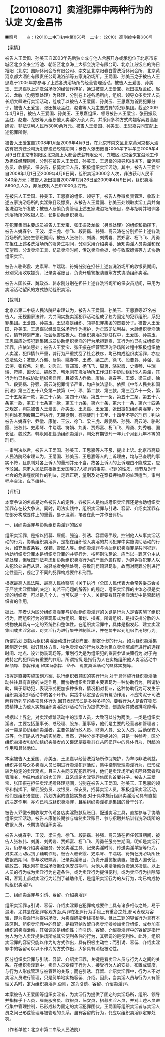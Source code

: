 # 【201108071】卖淫犯罪中两种行为的认定 文/金昌伟

■案号　一审：(2010)二中刑初字第853号　二审：（2010）高刑终字第636号

【案情】

被告人王爱国、孙美玉自2003年先后独立或与他人合股开办或承包位于北京市东城区北京金来宝浴池、朝阳区北京海上大都会洗浴有限公司、北京江苏饭店的海日裕阳（北京）国际休闲会所有限公司、崇文区北京阳春白雪洗浴休闲会所、北京黄河京都大酒店有限责任公司洗浴部等五家洗浴场所。王爱国、孙美玉之子被告人王思嘉于2006年亦参与了上述各洗浴场所的经营管理活动。被告人王爱国、孙美玉、王思嘉以上述洗浴场所的经营作掩护，通过被告人王爱宝、张田振及孟红、赵岩、龙敏（均另案处理）为经理，分别在上述各场所内，组织、领导众多卖淫人员长期大肆进行卖淫活动，组成了以被告人王爱国、孙美玉、王思嘉为首要犯罪分子，被告人王爱宝、张田振及孟红、赵岩等人为主要成员的犯罪集团。截至2009年4月9日，被告人王爱国、孙美玉、王思嘉组织、领导被告人王爱宝、张田振及孟红、赵岩、龙敏等人组织他人卖淫3万余人次，并采用多种方式向嫖客索要高额嫖资，非法获利人民币3000余万元。被告人王爱国、孙美玉、王思嘉共同支配上述犯罪所得。

被告人王爱宝自2008年1月至2009年4月9日，在北京市崇文区北京黄河京都大酒店有限责任公司洗浴部担任经理期间；被告人张田振自2006年下半年至2009年4月9日在北京市朝阳区北京海上大都会洗浴有限公司、东城区北京金来宝浴池工作及担任经理期间，分别在被告人王爱国、孙美玉、王思嘉的领导和指挥下，雇佣服务员、收银员、保安员，招募卖淫人员，积极组织卖淫活动。其中，被告人王爱宝自2008年1月1日至2009年4月9日间，组织卖淫3000余人次，非法获利人民币340余万元；被告人张田振自2007年12月26日至2009年4月9日间，组织卖淫8900余人次，非法获利人民币1000余万元。

在被告人王爱国、孙美玉、王思嘉的组织、领导下，被告人乔徽负责管理、收取上述五家洗浴场所的卖淫账目及嫖资，从被告人王爱国、孙美玉处领取卖淫工具并向各洗浴场所发放；被告人康愉负责管理上述五家洗浴场所账目，参与招聘并培训各洗浴场所的收银人员，长期协助组织卖淫。

在犯罪集团主要成员被告人王爱宝、张田振及龙敏（另案处理）的组织和指挥下，被告人姚春宇、王波、梁三虎、徐飞、段要磊、孙强、高云涛在分别担任上述各洗浴场所的服务生领班期间，被告人张权伟、刘勇、刘秀岩、贾郑富、杨飞飞、周勇在担任上述各洗浴场所的服务生期间，分别采用介绍卖淫、通知卖淫人员卖淫和保安望风、分发卖淫工具、记录卖淫时间、传送卖淫单据、参与收取嫖资等方式协助组织卖淫。

被告人骆彩霞、史素琴、牛瑞瑞、符娟分别在担任上述各洗浴场所的收银员期间，分别采用收取嫖资、记录卖淫账目、负责开启警报装置等方式协助组织卖淫。

被告人国长征、魏政杰、韩永刚分别在担任上述各洗浴场所的保安员期间，采用为卖淫活动望风的方式协助组织卖淫。

【裁判】

北京市第二中级人民法院经审理认为，被告人王爱国、孙美玉、王思嘉等27名被告人，无视国家法律，为共同实施卖淫犯罪活动组成了较为固定的犯罪组织，系犯罪集团。王爱国、孙美玉、王思嘉是组织、领导犯罪集团的首要分子。被告人王爱国、孙美玉、王思嘉以经营洗浴场所作为掩护，为牟取非法利益，大肆组织卖淫活动，情节特别严重，社会危害性极大。在组织卖淫犯罪过程中，王爱国、孙美玉、王思嘉应对该犯罪集团成员协助组织卖淫的行为承担罪责，其行为均已构成组织卖淫罪，应依法惩处；被告人王爱宝、张田振在经营管理洗浴场所过程中积极组织他人卖淫，犯罪情节严重，其行为严重扰乱了社会秩序，均已构成组织卖淫罪，亦应依法惩处；被告人乔徽、康愉、姚春宇、王波、梁三虎、徐飞、段要磊、孙强、高云涛、张权伟、刘勇、刘秀岩、贾郑富、杨飞飞、周勇、骆彩霞、史素琴、牛瑞瑞、符娟、国长征、魏政杰、韩永刚在洗浴场所工作过程中协助组织他人卖淫，其行为均已构成协助组织卖淫罪，且被告人乔徽、康愉、姚春宇、王波、梁三虎、徐飞、段要磊、孙强、高云涛犯罪情节严重，均应依法惩处。依照《中华人民共和国刑法》第三百五十八条第一款第（一）项、第二款、第三款，第三百六十一条，第二十五条第一款，第二十六条，第四十八条，第五十一条，第五十二条，第五十六条第一款，第五十七条第一款，第五十九条，第六十条，第六十一条，第六十四条之规定，判决被告人王爱国、孙美玉、王思嘉、王爱宝、张田振犯组织卖淫罪，分别判处死刑缓期二年执行，无期徒刑，有期徒刑十五年、十四年不等的刑罚；判决被告人姚春宇、乔徽、康愉、王波、徐飞、梁三虎、段要磊、孙强、高云涛、骆彩霞、张权伟、史素琴、牛瑞瑞、符娟、刘勇、贾郑富、杨飞飞、周勇、刘秀岩、国长征、魏政杰、韩永刚犯协助组织卖淫罪，判处有期徒刑一年九个月到九年不等的刑罚。

一审判决以后，被告人王爱国、孙美玉、王思嘉等人不服，提出上诉。北京市高级人民法院经审理认为，王爱国、孙美玉、王思嘉等人的上诉理由，均与已查明的事实不符，且原判对各上诉人的量刑并无不当，故各上诉人的上诉理由不能成立，应予驳回。原审人民法院根据王爱国等27人犯罪的事实、犯罪的性质、情节及对于社会的危害程度所作的判决，定罪正确，量刑及对在案扣押物品的处理适当，审判程序合法，应予维持。

【评析】

本案争议的焦点是对各被告人的定性，各被告人是构成组织卖淫罪还是协助组织卖淫罪存在较大争议。同时，司法实践中，组织卖淫罪与引诱、容留、介绍卖淫罪存在部分构成要件上的重叠，易于混淆，笔者在此一并作出评析。

一、组织卖淫罪与协助组织卖淫罪的区别

组织卖淫罪，是指以招募、雇佣、强迫、引诱、容留等手段，控制他人从事卖淫活动的行为。协助组织卖淫罪，是指在组织他人卖淫的共同犯罪中实施协助活动的行为，如充当皮条客、保镖、管账人等。组织卖淫罪与协助组织卖淫罪是共同犯罪，协助组织卖淫罪本是组织卖淫罪的共犯行为，按照刑法理论，应当以一罪区分主从犯处理，但我国刑法考虑到协助组织卖淫行为的严重危害程度，为避免将犯罪人以从犯论处进而从轻、减轻或者免除处罚，导致刑罚畸轻现象，故而对两罪分别进行定性量刑，规定了不同的犯罪构成要件和刑罚。

根据最高人民法院、最高人民检察院《关于执行〈全国人民代表大会常务委员会关于严禁卖淫嫖娼的决定〉的若干问题的解答》的规定，组织卖淫罪的主体必须是卖淫的组织者，可以是几个人，也可以是一个人，关键要看其在卖淫活动中是否起组织者的作用。

据此，笔者认为区分组织卖淫罪与协助组织卖淫罪的关键是行为人是否实施了组织行为，而组织行为的表现形式为组织、策划、指挥。所谓组织，是指安排分散的人或物使其具有一定的系统性和整体性。在组织卖淫罪中，具体是指发起、建立卖淫集团或卖淫窝点，对卖淫行为进行集中控制管理，并在其中起到组织作用的行为。

所谓策划,是指为组织卖淫活动进行谋划布置、制定计划的行为。如为组织卖淫集团制定计划、拟订具体方案、物色卖淫女的行为以及为建立卖淫窝点而进行的选择时间、地点、设计伪装现场等。策划行为是为组织犯的重要参谋决策行为,对于完成特定的犯罪具有重要的作用。所谓指挥,是指行为人在实施组织他人卖淫活动中起领导、指挥作用,如实际指挥、命令、调度卖淫活动的具体实施等。

指挥是直接实施策划方案、执行组织者意图的实行行为,对于具体施行组织卖淫活动往往具有直接的决定作用。而协助组织卖淫罪主要表现为一种协助行为。所谓协助，属于帮助犯，表现形式更加多种多样，情况相对复杂，这种协助行为可发生于组织卖淫犯罪活动中的各个环节。实践中认定是否具有帮助作用，不应拘泥于司法解释所列举的各项具体行为,因其表现形式是多种多样的，要看行为人是否在物质或精神上为他人实施组织卖淫犯罪活动的行为提供方便、创造条件或者排除障碍。

根据以上界定，对卖淫嫖娼活动中的涉案人员，大致可以分为两类，一类是组织卖淫者，主要包括董事长、总经理、股东、董事等，他们是主要的经营者和管理者；另一类是协助组织卖淫者，主要包括行政人员、财务人员、公关人员、后勤保安人员等，他们是从行为的实施者。当然，这种分类不是绝对的，只是一种参考，区分组织卖淫者和协助组织卖淫者的关键还是要看其在共同犯罪中的具体行为、所起的作用和具体地位。

本案被告人王爱国、孙美玉、王思嘉以经营洗浴场所作为掩护，为牟取非法利益，组织并领导众多卖淫人员长期进行卖淫犯罪活动，集中控制管理卖淫行为，已形成较为稳定的卖淫窝点。且三人共同支配犯罪所得，他们是卖淫场所的实际经营者和管理者，均已构成组织卖淫罪，且系组织卖淫犯罪集团的首要分子。被告人王爱宝、张田振在担任卖淫场所经理期间，分别在被告人王爱国、孙美玉、王思嘉的领导和指挥下，雇佣服务员、收银员、保安员，招募卖淫人员，积极组织卖淫活动，他们是组织者意图、策划方案的直接实施者,对于具体施行组织卖淫活动具有直接的决定作用，亦均已构成组织卖淫罪，且系组织卖淫犯罪集团的骨干分子。

被告人乔徽长期收取并传递各店卖淫赃款及账目、配送卖淫工具，直接参与了协助组织卖淫活动。被告人康愉长期参与编制卖淫账目、参与招聘并培训各洗浴场所的收银人员，长期协助组织卖淫。

被告人姚春宇、王波、梁三虎、徐飞、段要磊、孙强、高云涛在担任领班期间，被告人张权伟、刘勇、刘秀岩、贾郑富、杨飞飞、周勇任服务生期间，明知是卖淫行为，仍参与介绍卖淫服务、分发卖淫工具、记录卖淫时间、传送卖淫单据等行为，对卖淫活动起到了辅助作用。被告人骆彩霞、史素琴、牛瑞瑞、符娟在洗浴场所任收银员期间，参与收取嫖资、记录卖淫账目、负责开启警报装置。被告人国长征、魏政杰、韩永刚在洗浴场所担任保安员期间，为他人卖淫活动负责通风报信。以上人员的行为或为卖淫行为创造条件，或为卖淫行为提供便利，或为卖淫行为排除障碍，客观上都对卖淫行为起到了辅助作用，是组织卖淫行为的从行为，均已构成协助组织卖淫罪。

二、组织卖淫罪与引诱、容留、介绍卖淫罪

组织卖淫罪与引诱、容留、介绍卖淫罪在犯罪构成要件上具有诸多相似之处，易于混淆，尤其是在犯罪客观方面,两罪在犯罪行为手段上有重合之处,都可表现为容留，即为卖淫行为提供场所、为卖淫嫖娼牵线搭桥等。但此二罪的容留行为具有本质区别。组织卖淫罪中的容留，是指容纳收留自愿卖淫者参加卖淫组织，或参加有组织的卖淫活动，其强调的是组织性；而引诱、容留、介绍卖淫罪中的容留是指行为人为他人卖淫提供场所或其它便利条件的行为，其强调的是便利性。此外，组织卖淫罪的容留只能以作为的方式作出，具有积极主动性；而引诱、容留、介绍卖淫罪中的容留可以以不作为的方式作出，大多具有消极被动性。

区分组织卖淫罪与引诱、容留、介绍卖淫罪，关键是看卖淫人员与行为人之间的关系。在组织卖淫罪中，卖淫人员受控于行为人，接受行为人的安排、布置或调度，与行为人形成管理与被管理的关系；而在引诱、容留、介绍卖淫罪中，行为人不对卖淫人员进行管理，只是简单地实施容留、介绍。因此，当卖淫人员与行为人有管理关系时，定为组织卖淫罪,否则，定为引诱、容留、介绍卖淫罪。

本案被告人王爱国等组织卖淫者，为卖淫行为提供了固定的卖淫场所，组织、领导并指挥手下人员，雇佣服务员、收银员、保安员，招募卖淫人员，并对上述人员进行集中管理控制，已形成较为固定的卖淫犯罪团伙。王爱国等组织卖淫者与卖淫人员之间已形成管理与被管理的关系，虽有容留的行为，仍应以组织卖淫罪定罪处罚。

（作者单位：北京市第二中级人民法院）